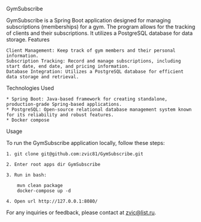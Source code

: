 GymSubscribe

GymSubscribe is a Spring Boot application designed for managing subscriptions (memberships) for a gym. The program allows for the tracking of clients and their subscriptions. It utilizes a PostgreSQL database for data storage.
Features

    Client Management: Keep track of gym members and their personal information.
    Subscription Tracking: Record and manage subscriptions, including start date, end date, and pricing information.
    Database Integration: Utilizes a PostgreSQL database for efficient data storage and retrieval.
   
Technologies Used

    * Spring Boot: Java-based framework for creating standalone, production-grade Spring-based applications.
    * PostgreSQL: Open-source relational database management system known for its reliability and robust features.
    * Docker compose

Usage

To run the GymSubscribe application locally, follow these steps:

    1. git clone git@github.com:zvic81/GymSubscribe.git
    
    2. Enter root apps dir GymSubscribe
    
    3. Run in bash: 

        mvn clean package
        docker-compose up -d
        
    4. Open url http://127.0.0.1:8080/

For any inquiries or feedback, please contact at zvic@list.ru.
